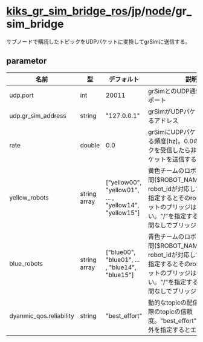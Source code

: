 # [kiks_gr_sim_bridge_ros](../../../../README.md)/[jp](../../jp.md)/[node](../node.md)/gr_sim_bridge

サブノードで購読したトピックをUDPパケットに変換してgrSimに送信する。

## parametor

| 名前 | 型 | デフォルト | 説明 |
|------------------------------------|---------------------|--------------------------------------|--------------------------------------------|
| udp.port | int | 20011 | grSimとのUDP通信に使用するポート |
| udp.gr_sim_address | string | "127.0.0.1" | grSimがUDPパケットを受け取るアドレス |
| rate | double | 0.0 | grSimにUDPパケットを送信する頻度[hz]。0.0の場合トピックを受信したら非同期でUDPパケットを送信する。 |
| yellow_robots | string array | ["yellow00", "yellow01", ... , "yellow14", "yellow15"] | 黄色チームのロボットの名前空間($ROBOT_NAME)。順番とrobot_idが対応している。""を指定するとそのrobot_idのロボットのブリッジは行わない。"/"を指定するとサブ名前空間なしでブリッジを行う。|
| blue_robots | string array | ["blue00", "blue01", ... , "blue14", "blue15"] | 青色チームのロボットの名前空間($ROBOT_NAME)。順番とrobot_idが対応している。""を指定するとそのrobot_idのロボットのブリッジは行わない。"/"を指定するとサブ名前空間なしでブリッジを行う。|
| dyanmic_qos.reliability | string | "best_effort" | 動的なtopicの配信/購読を行う際のtopicの信頼度。"best_effort"か"reliable"以外を指定するとエラーとなる。 |

